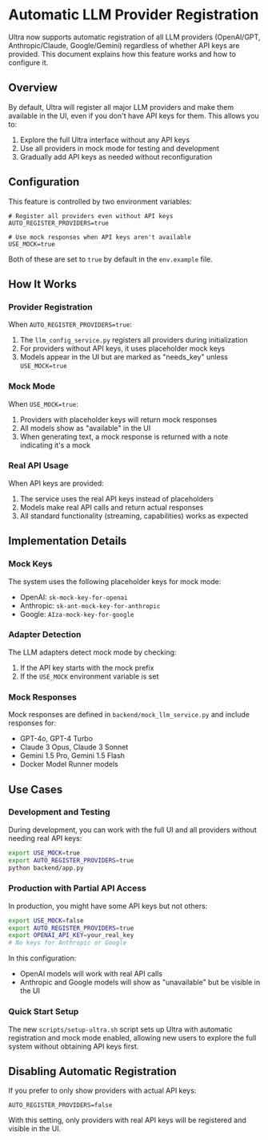 # Automatic LLM Provider Registration

Ultra now supports automatic registration of all LLM providers (OpenAI/GPT, Anthropic/Claude, Google/Gemini) regardless of whether API keys are provided. This document explains how this feature works and how to configure it.

## Overview

By default, Ultra will register all major LLM providers and make them available in the UI, even if you don't have API keys for them. This allows you to:

1. Explore the full Ultra interface without any API keys
2. Use all providers in mock mode for testing and development
3. Gradually add API keys as needed without reconfiguration

## Configuration

This feature is controlled by two environment variables:

```env
# Register all providers even without API keys
AUTO_REGISTER_PROVIDERS=true

# Use mock responses when API keys aren't available
USE_MOCK=true
```

Both of these are set to `true` by default in the `env.example` file.

## How It Works

### Provider Registration

When `AUTO_REGISTER_PROVIDERS=true`:

1. The `llm_config_service.py` registers all providers during initialization
2. For providers without API keys, it uses placeholder mock keys
3. Models appear in the UI but are marked as "needs_key" unless `USE_MOCK=true`

### Mock Mode

When `USE_MOCK=true`:

1. Providers with placeholder keys will return mock responses
2. All models show as "available" in the UI
3. When generating text, a mock response is returned with a note indicating it's a mock

### Real API Usage

When API keys are provided:

1. The service uses the real API keys instead of placeholders
2. Models make real API calls and return actual responses
3. All standard functionality (streaming, capabilities) works as expected

## Implementation Details

### Mock Keys

The system uses the following placeholder keys for mock mode:

- OpenAI: `sk-mock-key-for-openai`
- Anthropic: `sk-ant-mock-key-for-anthropic`
- Google: `AIza-mock-key-for-google`

### Adapter Detection

The LLM adapters detect mock mode by checking:

1. If the API key starts with the mock prefix
2. If the `USE_MOCK` environment variable is set

### Mock Responses

Mock responses are defined in `backend/mock_llm_service.py` and include responses for:

- GPT-4o, GPT-4 Turbo
- Claude 3 Opus, Claude 3 Sonnet
- Gemini 1.5 Pro, Gemini 1.5 Flash
- Docker Model Runner models

## Use Cases

### Development and Testing

During development, you can work with the full UI and all providers without needing real API keys:

```bash
export USE_MOCK=true
export AUTO_REGISTER_PROVIDERS=true
python backend/app.py
```

### Production with Partial API Access

In production, you might have some API keys but not others:

```bash
export USE_MOCK=false
export AUTO_REGISTER_PROVIDERS=true
export OPENAI_API_KEY=your_real_key
# No keys for Anthropic or Google
```

In this configuration:

- OpenAI models will work with real API calls
- Anthropic and Google models will show as "unavailable" but be visible in the UI

### Quick Start Setup

The new `scripts/setup-ultra.sh` script sets up Ultra with automatic registration and mock mode enabled, allowing new users to explore the full system without obtaining API keys first.

## Disabling Automatic Registration

If you prefer to only show providers with actual API keys:

```env
AUTO_REGISTER_PROVIDERS=false
```

With this setting, only providers with real API keys will be registered and visible in the UI.
